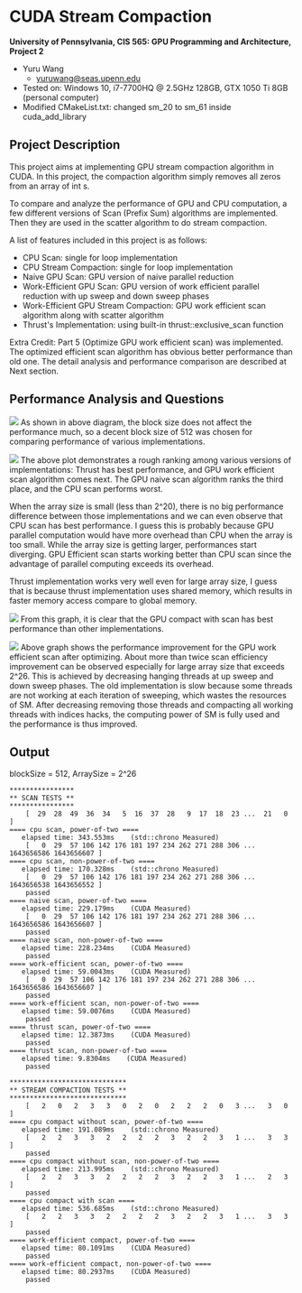 CUDA Stream Compaction
======================

**University of Pennsylvania, CIS 565: GPU Programming and Architecture, Project 2**

* Yuru Wang
  * yuruwang@seas.upenn.edu
* Tested on: Windows 10, i7-7700HQ @ 2.5GHz 128GB, GTX 1050 Ti 8GB (personal computer)
* Modified CMakeList.txt: changed sm_20 to sm_61 inside cuda_add_library

## Project Description ##
This project aims at implementing GPU stream compaction algorithm in CUDA. In this project, the compaction algorithm simply removes all zeros from an array of int s.

To compare and analyze the performance of GPU and CPU computation, a few different versions of Scan (Prefix Sum) algorithms are implemented. Then they are used in the scatter algorithm to do stream compaction.

A list of features included in this project is as follows:
* CPU Scan: single for loop implementation
* CPU Stream Compaction: single for loop implementation
* Naive GPU Scan: GPU version of naive parallel reduction
* Work-Efficient GPU Scan: GPU version of work efficient parallel reduction with up sweep and down sweep phases
* Work-Efficient GPU Stream Compaction: GPU work efficient scan algorithm along with scatter algorithm
* Thrust's Implementation: using built-in thrust::exclusive_scan function

Extra Credit:
Part 5 (Optimize GPU work efficient scan) was implemented. The optimized efficient scan algorithm has obvious better performance than old one. The detail analysis and performance comparison are described at Next section.

## Performance Analysis and Questions ##
![](images/blockSize.jpg)
As shown in above diagram, the block size does not affect the performance much, so a decent block size of 512 was chosen for comparing performance of various implementations.

![](images/scan_comparison.jpg)
The above plot demonstrates a rough ranking among various versions of implementations: Thrust has best performance, and GPU work efficient scan algorithm comes next. The GPU naive scan algorithm ranks the third place, and the CPU scan performs worst.

When the array size is small (less than 2^20), there is no big performance difference between those implementations and we can even observe that CPU scan has best performance. I guess this is probably because GPU parallel computation would have more overhead than CPU when the array is too small. While the array size is getting larger, performances start diverging. GPU Efficient scan starts working better than CPU scan since the advantage of parallel computing exceeds its overhead.

Thrust implementation works very well even for large array size, I guess that is because thrust implementation uses shared memory, which results in faster memory access compare to global memory.

![](images/compact.jpg)
From this graph, it is clear that the GPU compact with scan has best performance than other implementations.

![](images/optimization.jpg)
Above graph shows the performance improvement for the GPU work efficient scan after optimizing. About more than twice scan efficiency improvement can be observed especially for large array size that exceeds 2^26. This is achieved by decreasing hanging threads at up sweep and down sweep phases. The old implementation is slow because some threads are not working at each iteration of sweeping, which wastes the resources of SM. After decreasing removing those threads and compacting all working threads with indices hacks, the computing power of SM is fully used and the performance is thus improved.

## Output ##
blockSize = 512, ArraySize = 2^26

```
****************
** SCAN TESTS **
****************
    [  29  28  49  36  34   5  16  37  28   9  17  18  23 ...  21   0 ]
==== cpu scan, power-of-two ====
   elapsed time: 343.553ms    (std::chrono Measured)
    [   0  29  57 106 142 176 181 197 234 262 271 288 306 ... 1643656586 1643656607 ]
==== cpu scan, non-power-of-two ====
   elapsed time: 170.328ms    (std::chrono Measured)
    [   0  29  57 106 142 176 181 197 234 262 271 288 306 ... 1643656538 1643656552 ]
    passed
==== naive scan, power-of-two ====
   elapsed time: 229.179ms    (CUDA Measured)
    [   0  29  57 106 142 176 181 197 234 262 271 288 306 ... 1643656586 1643656607 ]
    passed
==== naive scan, non-power-of-two ====
   elapsed time: 228.234ms    (CUDA Measured)
    passed
==== work-efficient scan, power-of-two ====
   elapsed time: 59.0043ms    (CUDA Measured)
    [   0  29  57 106 142 176 181 197 234 262 271 288 306 ... 1643656586 1643656607 ]
    passed
==== work-efficient scan, non-power-of-two ====
   elapsed time: 59.0076ms    (CUDA Measured)
    passed
==== thrust scan, power-of-two ====
   elapsed time: 12.3873ms    (CUDA Measured)
    passed
==== thrust scan, non-power-of-two ====
   elapsed time: 9.8304ms    (CUDA Measured)
    passed

*****************************
** STREAM COMPACTION TESTS **
*****************************
    [   2   0   2   3   3   0   2   0   2   2   2   0   3 ...   3   0 ]
==== cpu compact without scan, power-of-two ====
   elapsed time: 191.089ms    (std::chrono Measured)
    [   2   2   3   3   2   2   2   2   3   2   2   3   1 ...   3   3 ]
    passed
==== cpu compact without scan, non-power-of-two ====
   elapsed time: 213.995ms    (std::chrono Measured)
    [   2   2   3   3   2   2   2   2   3   2   2   3   1 ...   2   3 ]
    passed
==== cpu compact with scan ====
   elapsed time: 536.685ms    (std::chrono Measured)
    [   2   2   3   3   2   2   2   2   3   2   2   3   1 ...   3   3 ]
    passed
==== work-efficient compact, power-of-two ====
   elapsed time: 80.1091ms    (CUDA Measured)
    passed
==== work-efficient compact, non-power-of-two ====
   elapsed time: 80.2937ms    (CUDA Measured)
    passed
```
